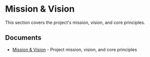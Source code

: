# Mission & Vision

This section covers the project's mission, vision, and core principles.

## Documents
- [Mission & Vision](01-mission-vision.md) - Project mission, vision, and core principles
